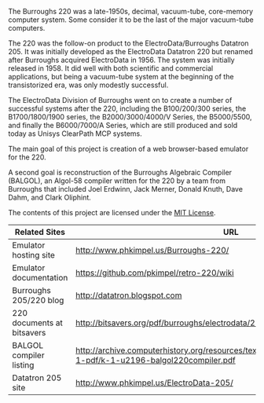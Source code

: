 The Burroughs 220 was a late-1950s, decimal, vacuum-tube, core-memory computer system. Some consider it to be the last of the major vacuum-tube computers.

The 220 was the follow-on product to the ElectroData/Burroughs Datatron 205. It was initially developed as the ElectroData Datatron 220 but renamed after Burroughs acquired ElectroData in 1956. The system was initially released in 1958. It did well with both scientific and commercial applications, but being a vacuum-tube system at the beginning of the transistorized era, was only modestly successful.

The ElectroData Division of Burroughs went on to create a number of successful systems after the 220, including the B100/200/300 series, the B1700/1800/1900 series, the B2000/3000/4000/V Series, the B5000/5500, and finally the B6000/7000/A Series, which are still produced and sold today as Unisys ClearPath MCP systems.

The main goal of this project is creation of a web browser-based emulator for the 220.

A second goal is reconstruction of the Burroughs Algebraic Compiler (BALGOL), an Algol-58 compiler written for the 220 by a team from Burroughs that included Joel Erdwinn, Jack Merner, Donald Knuth, Dave Dahm, and Clark Oliphint.

The contents of this project are licensed under the [MIT License](http://www.opensource.org/licenses/mit-license.php).

| Related Sites | URL |
| ------------- | ----- |
| Emulator hosting site | http://www.phkimpel.us/Burroughs-220/ |
| Emulator documentation | https://github.com/pkimpel/retro-220/wiki |
| Burroughs 205/220 blog | http://datatron.blogspot.com |
| 220 documents at bitsavers | http://bitsavers.org/pdf/burroughs/electrodata/220/ |
| BALGOL compiler listing | http://archive.computerhistory.org/resources/text/Knuth_Don_X4100/PDF_index/k-1-pdf/k-1-u2196-balgol220compiler.pdf |
| Datatron 205 site | http://www.phkimpel.us/ElectroData-205/ |

